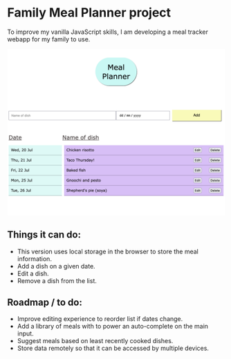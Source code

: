 # Family Meal Planner project

To improve my vanilla JavaScript skills, I am developing a meal tracker webapp for my family to use.

![Meal planner screenshot](screenshot.png "Meal planner")

## Things it can do:

- This version uses local storage in the browser to store the meal information.
- Add a dish on a given date.
- Edit a dish.
- Remove a dish from the list.

## Roadmap / to do:

- Improve editing experience to reorder list if dates change.
- Add a library of meals with to power an auto-complete on the main input.
- Suggest meals based on least recently cooked dishes.
- Store data remotely so that it can be accessed by multiple devices.
